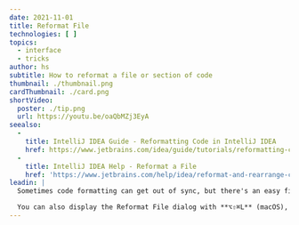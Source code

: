 ```yaml
---
date: 2021-11-01
title: Reformat File
technologies: [ ]
topics:
  - interface
  - tricks
author: hs
subtitle: How to reformat a file or section of code
thumbnail: ./thumbnail.png
cardThumbnail: ./card.png
shortVideo:
  poster: ./tip.png
  url: https://youtu.be/oaQbMZj3EyA
seealso:
  - 
    title: IntelliJ IDEA Guide - Reformatting Code in IntelliJ IDEA
    href: https://www.jetbrains.com/idea/guide/tutorials/reformatting-code/
  - 
    title: IntelliJ IDEA Help - Reformat a File
    href: 'https://www.jetbrains.com/help/idea/reformat-and-rearrange-code.html#reformat_file'
leadin: |
  Sometimes code formatting can get out of sync, but there's an easy fix in IntelliJ IDEA. You can use **⌘⌥L** (macOS), or **Ctrl+Alt+L** (Windows/Linux) to reformat a selection of code according to your reformat settings.

  You can also display the Reformat File dialog with **⌥⇧⌘L** (macOS), or **Ctrl+Alt+Shift+L** (Windows/Linux).
---
```


